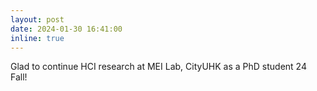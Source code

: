 ```yaml
---
layout: post
date: 2024-01-30 16:41:00
inline: true
---
```


Glad to continue HCI research at MEI Lab, CityUHK as a PhD student 24 Fall! 
